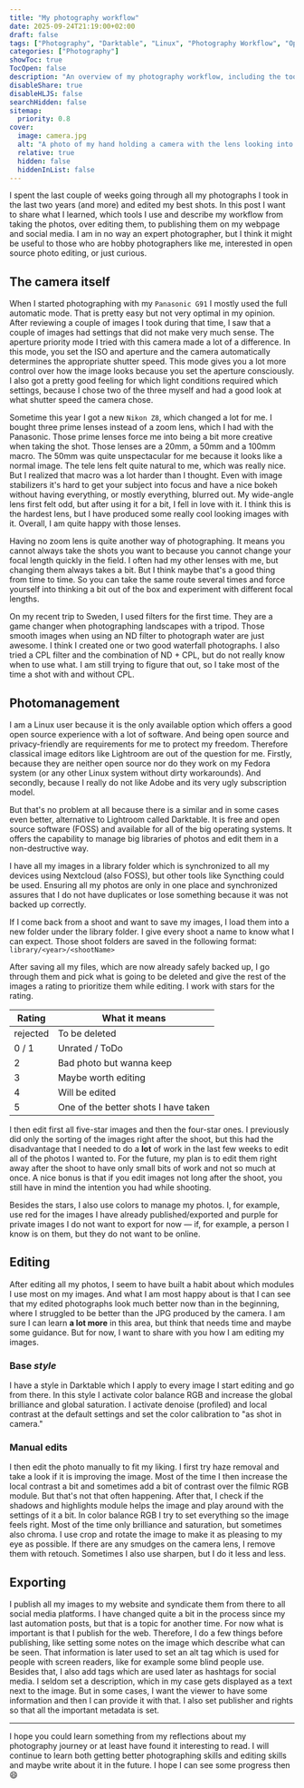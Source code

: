 ```yaml
---
title: "My photography workflow"
date: 2025-09-24T21:19:00+02:00
draft: false
tags: ["Photography", "Darktable", "Linux", "Photography Workflow", "Open Source"]
categories: ["Photography"]
showToc: true
TocOpen: false
description: "An overview of my photography workflow, including the tools I use and how I manage my photos."
disableShare: true
disableHLJS: false
searchHidden: false
sitemap:
  priority: 0.8
cover:  
  image: camera.jpg
  alt: "A photo of my hand holding a camera with the lens looking into the lens of the camera taking the photo."  
  relative: true  
  hidden: false  
  hiddenInList: false
---
```


I spent the last couple of weeks going through all my photographs I took in the last two years (and more) and edited my best shots. In this post I want to share what I learned, which tools I use and describe my workflow from taking the photos, over editing them, to publishing them on my webpage and social media. I am in no way an expert photographer, but I think it might be useful to those who are hobby photographers like me, interested in open source photo editing, or just curious.

## The camera itself

When I started photographing with my `Panasonic G91` I mostly used the full automatic mode. That is pretty easy but not very optimal in my opinion. After reviewing a couple of images I took during that time, I saw that a couple of images had settings that did not make very much sense. The aperture priority mode I tried with this camera made a lot of a difference. In this mode, you set the ISO and aperture and the camera automatically determines the appropriate shutter speed. This mode gives you a lot more control over how the image looks because you set the aperture consciously. I also got a pretty good feeling for which light conditions required which settings, because I chose two of the three myself and had a good look at what shutter speed the camera chose.

Sometime this year I got a new `Nikon Z8`, which changed a lot for me. I bought three prime lenses instead of a zoom lens, which I had with the Panasonic. Those prime lenses force me into being a bit more creative when taking the shot. Those lenses are a 20mm, a 50mm and a 100mm macro. The 50mm was quite unspectacular for me because it looks like a normal image. The tele lens felt quite natural to me, which was really nice. But I realized that macro was a lot harder than I thought. Even with image stabilizers it's hard to get your subject into focus and have a nice bokeh without having everything, or mostly everything, blurred out. My wide-angle lens first felt odd, but after using it for a bit, I fell in love with it. I think this is the hardest lens, but I have produced some really cool looking images with it. Overall, I am quite happy with those lenses.

Having no zoom lens is quite another way of photographing. It means you cannot always take the shots you want to because you cannot change your focal length quickly in the field. I often had my other lenses with me, but changing them always takes a bit. But I think maybe that's a good thing from time to time. So you can take the same route several times and force yourself into thinking a bit out of the box and experiment with different focal lengths.

On my recent trip to Sweden, I used filters for the first time. They are a game changer when photographing landscapes with a tripod. Those smooth images when using an ND filter to photograph water are just awesome. I think I created one or two good waterfall photographs. I also tried a CPL filter and the combination of ND + CPL, but do not really know when to use what. I am still trying to figure that out, so I take most of the time a shot with and without CPL.

## Photomanagement

I am a Linux user because it is the only available option which offers a good open source experience with a lot of software. And being open source and privacy-friendly are requirements for me to protect my freedom. Therefore classical image editors like Lightroom are out of the question for me. Firstly, because they are neither open source nor do they work on my Fedora system (or any other Linux system without dirty workarounds). And secondly, because I really do not like Adobe and its very ugly subscription model.

But that's no problem at all because there is a similar and in some cases even better, alternative to Lightroom called Darktable. It is free and open source software (FOSS) and available for all of the big operating systems. It offers the capability to manage big libraries of photos and edit them in a non-destructive way.

I have all my images in a library folder which is synchronized to all my devices using Nextcloud (also FOSS), but other tools like Syncthing could be used. Ensuring all my photos are only in one place and synchronized assures that I do not have duplicates or lose something because it was not backed up correctly.

If I come back from a shoot and want to save my images, I load them into a new folder under the library folder. I give every shoot a name to know what I can expect. Those shoot folders are saved in the following format: `library/<year>/<shootName>`

After saving all my files, which are now already safely backed up, I go through them and pick what is going to be deleted and give the rest of the images a rating to prioritize them while editing. I work with stars for the rating.

| Rating   | What it means                        |
| -------- | ------------------------------------ |
| rejected | To be deleted                        |
| 0 / 1    | Unrated / ToDo                       |
| 2        | Bad photo but wanna keep             |
| 3        | Maybe worth editing                  |
| 4        | Will be edited                       |
| 5        | One of the better shots I have taken |

I then edit first all five-star images and then the four-star ones. I previously did only the sorting of the images right after the shoot, but this had the disadvantage that I needed to do a **lot** of work in the last few weeks to edit all of the photos I wanted to. For the future, my plan is to edit them right away after the shoot to have only small bits of work and not so much at once. A nice bonus is that if you edit images not long after the shoot, you still have in mind the intention you had while shooting.

Besides the stars, I also use colors to manage my photos. I, for example, use red for the images I have already published/exported and purple for private images I do not want to export for now — if, for example, a person I know is on them, but they do not want to be online.

## Editing

After editing all my photos, I seem to have built a habit about which modules I use most on my images. And what I am most happy about is that I can see that my edited photographs look much better now than in the beginning, where I struggled to be better than the JPG produced by the camera. I am sure I can learn **a lot more** in this area, but think that needs time and maybe some guidance. But for now, I want to share with you how I am editing my images.

### Base *style*

I have a style in Darktable which I apply to every image I start editing and go from there. In this style I activate color balance RGB and increase the global brilliance and global saturation. I activate denoise (profiled) and local contrast at the default settings and set the color calibration to "as shot in camera."

### Manual edits

I then edit the photo manually to fit my liking. I first try haze removal and take a look if it is improving the image. Most of the time I then increase the local contrast a bit and sometimes add a bit of contrast over the filmic RGB module. But that's not that often happening. After that, I check if the shadows and highlights module helps the image and play around with the settings of it a bit. In color balance RGB I try to set everything so the image feels right. Most of the time only brilliance and saturation, but sometimes also chroma. I use crop and rotate the image to make it as pleasing to my eye as possible. If there are any smudges on the camera lens, I remove them with retouch. Sometimes I also use sharpen, but I do it less and less.

## Exporting

I publish all my images to my website and syndicate them from there to all social media platforms. I have changed quite a bit in the process since my last automation posts, but that is a topic for another time. For now what is important is that I publish for the web. Therefore, I do a few things before publishing, like setting some notes on the image which describe what can be seen. That information is later used to set an alt tag which is used for people with screen readers, like for example some blind people use. Besides that, I also add tags which are used later as hashtags for social media. I seldom set a description, which in my case gets displayed as a text next to the image. But in some cases, I want the viewer to have some information and then I can provide it with that. I also set publisher and rights so that all the important metadata is set.

---

I hope you could learn something from my reflections about my photography journey or at least have found it interesting to read. I will continue to learn both getting better photographing skills and editing skills and maybe write about it in the future. I hope I can see some progress then 😄
